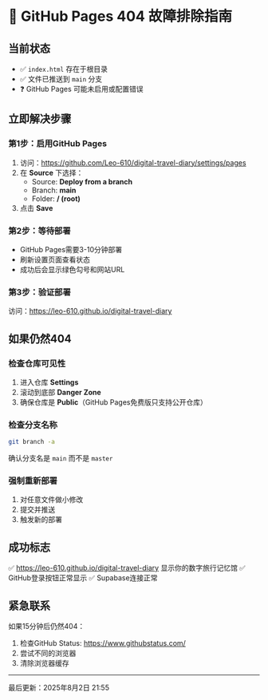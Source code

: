 # 🚨 GitHub Pages 404 故障排除指南

## 当前状态
- ✅ `index.html` 存在于根目录
- ✅ 文件已推送到 `main` 分支
- ❓ GitHub Pages 可能未启用或配置错误

## 立即解决步骤

### 第1步：启用GitHub Pages
1. 访问：https://github.com/Leo-610/digital-travel-diary/settings/pages
2. 在 **Source** 下选择：
   - Source: **Deploy from a branch**
   - Branch: **main** 
   - Folder: **/ (root)**
3. 点击 **Save**

### 第2步：等待部署
- GitHub Pages需要3-10分钟部署
- 刷新设置页面查看状态
- 成功后会显示绿色勾号和网站URL

### 第3步：验证部署
访问：https://leo-610.github.io/digital-travel-diary

## 如果仍然404

### 检查仓库可见性
1. 进入仓库 **Settings**
2. 滚动到底部 **Danger Zone**
3. 确保仓库是 **Public**（GitHub Pages免费版只支持公开仓库）

### 检查分支名称
```bash
git branch -a
```
确认分支名是 `main` 而不是 `master`

### 强制重新部署
1. 对任意文件做小修改
2. 提交并推送
3. 触发新的部署

## 成功标志
✅ https://leo-610.github.io/digital-travel-diary 显示你的数字旅行记忆馆
✅ GitHub登录按钮正常显示
✅ Supabase连接正常

## 紧急联系
如果15分钟后仍然404：
1. 检查GitHub Status: https://www.githubstatus.com/
2. 尝试不同的浏览器
3. 清除浏览器缓存

---
最后更新：2025年8月2日 21:55
